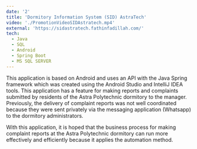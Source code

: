 ```yaml
---
date: '2'
title: 'Dormitory Information System (SID) AstraTech'
video: './PromotionVideoSIDAstratech.mp4'
external: 'https://sidastratech.fathinfadillah.com/'
tech:
  - Java
  - SQL
  - Android
  - Spring Boot
  - MS SQL SERVER
---
```


This application is based on Android and uses an API with the Java Spring framework which was created using the Android Studio and IntelliJ IDEA tools. This application has a feature for making reports and complaints submitted by residents of the Astra Polytechnic dormitory to the manager. Previously, the delivery of complaint reports was not well coordinated because they were sent privately via the messaging application (Whatsapp) to the dormitory administrators.

With this application, it is hoped that the business process for making complaint reports at the Astra Polytechnic dormitory can run more effectively and efficiently because it applies the automation method.
